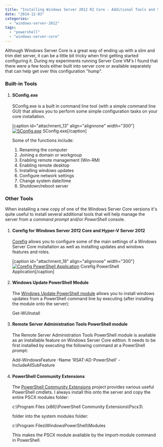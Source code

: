 ```yaml
---
title: "Installing Windows Server 2012 R2 Core - Additional Tools and Scripts"
date: "2014-12-03"
categories: 
  - "windows-server-2012"
tags: 
  - "powershell"
  - "windows-server-core"
---
```


Although Windows Server Core is a great way of ending up with a slim and trim diet server, it can be a little bit tricky when first getting started configuring it. During my experiments running Server Core VM's I found that there were a few tools either built into server core or available separately that can help get over this configuration "hump".

### Built-in Tools

1. #### SConfig.exe
    
    SConfig.exe is a built in command line tool (with a simple command line GUI) that allows you to perform some simple configuration tasks on your core installation.
    
    \[caption id="attachment\_13" align="alignnone" width="300"\][![SConfig.exe](https://dscottraynsford.files.wordpress.com/2014/12/ss_sconfig1.png?w=300)](https://dscottraynsford.files.wordpress.com/2014/12/ss_sconfig1.png) SConfig.exe\[/caption\]
    
    Some of the functions include:
    1. Renaming the computer
    2. Joining a domain or workgroup
    3. Enabling remote management (Win-RM)
    4. Enabling remote desktop
    5. Installing windows updates
    6. Configure network settings
    7. Change system date/time
    8. Shutdown/reboot server

### Other Tools

When installing a new copy of one of the Windows Server Core versions it's quite useful to install several additional tools that will help manage the server from a _command prompt_ and/or _PowerShell_ console.

1. #### Corefig for Windows Server 2012 Core and Hyper-V Server 2012
    
    [Corefig](https://corefig.codeplex.com/ "Corefig for Windows Server 2012 Core and Hyper-V Server 2012") allows you to configure some of the main settings of a Windows Server Core installation as well as installing updates and windows features and roles.
    
    \[caption id="attachment\_18" align="alignnone" width="300"\][![Corefig PowerShell Application](https://dscottraynsford.files.wordpress.com/2014/12/ss_corefig1.png?w=300)](https://dscottraynsford.files.wordpress.com/2014/12/ss_corefig1.png) Corefig PowerShell Application\[/caption\]
2. #### Windows Update PowerShell Module
    
    The [Windows Update PowerShell module](https://gallery.technet.microsoft.com/scriptcenter/2d191bcd-3308-4edd-9de2-88dff796b0bc "Windows Update PowerShell Module") allows you to install windows updates from a PowerShell command line by executing (after installing the module onto the server):
    
    Get-WUInstall
    
3. #### Remote Server Administration Tools PowerShell module
    
    The Remote Server Administration Tools PowerShell module is available as an installable feature on Windows Server Core edition. It needs to be first installed by executing the following command at a PowerShell prompt:
    
    Add-WindowsFeature -Name 'RSAT-AD-PowerShell' -IncludeAllSubFeature
    
4. #### PowerShell Community Extensions
    
    The [PowerShell Community Extensions](https://pscx.codeplex.com/ "PowerShell Community Extensions") project provides various useful PowerShell cmdlets. I always install this onto the server and copy the entire PSCX modules folder:
    
    c:\\Program Files (x86)\\PowerShell Community Extensions\\Pscx3\\
    
    folder into the system modules folder:
    
    c:\\Program Files\\WindowsPowerShell\\Modules
    
    This makes the PSCX module available by the import-module command in PowerShell.

